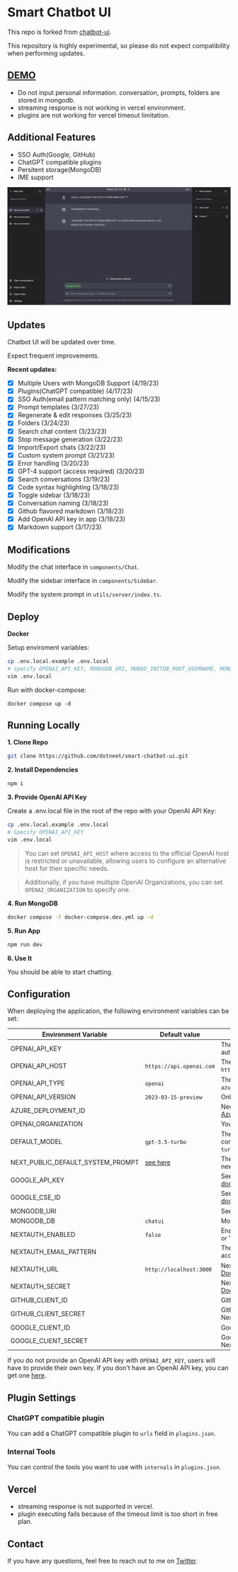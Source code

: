 # Smart Chatbot UI

This repo is forked from [chatbot-ui](https://github.com/mckaywrigley/chatbot-ui).

This repository is highly experimental, so please do not expect compatibility when performing updates.

## [DEMO](https://smart-chatbot-ui.vercel.app/)

- Do not input personal information. conversation, prompts, folders are stored in mongodb.
- streaming response is not working in vercel environment.
- plugins are not working for vercel timeout limitation.

## Additional Features

- SSO Auth(Google, GitHub)
- ChatGPT compatible plugins
- Persitent storage(MongoDB)
- IME support

![Chatbot UI](./docs/screenshot_2023-04-18.png)

## Updates

Chatbot UI will be updated over time.

Expect frequent improvements.

**Recent updates:**

- [x] Multiple Users with MongoDB Support (4/19/23)
- [x] Plugins(ChatGPT compatible) (4/17/23)
- [x] SSO Auth(email pattern matching only) (4/15/23)
- [x] Prompt templates (3/27/23)
- [x] Regenerate & edit responses (3/25/23)
- [x] Folders (3/24/23)
- [x] Search chat content (3/23/23)
- [x] Stop message generation (3/22/23)
- [x] Import/Export chats (3/22/23)
- [x] Custom system prompt (3/21/23)
- [x] Error handling (3/20/23)
- [x] GPT-4 support (access required) (3/20/23)
- [x] Search conversations (3/19/23)
- [x] Code syntax highlighting (3/18/23)
- [x] Toggle sidebar (3/18/23)
- [x] Conversation naming (3/18/23)
- [x] Github flavored markdown (3/18/23)
- [x] Add OpenAI API key in app (3/18/23)
- [x] Markdown support (3/17/23)

## Modifications

Modify the chat interface in `components/Chat`.

Modify the sidebar interface in `components/Sidebar`.

Modify the system prompt in `utils/server/index.ts`.

## Deploy

**Docker**

Setup enviroment variables:

```bash
cp .env.local.example .env.local
# specify OPENAI_API_KEY, MONGODB_URI, MONGO_INITDB_ROOT_USERNAME, MONGO_INITDB_ROOT_PASSWORD
vim .env.local
```

Run with docker-compose:

```shell
docker compose up -d
```

## Running Locally

**1. Clone Repo**

```bash
git clone https://github.com/dotneet/smart-chatbot-ui.git
```

**2. Install Dependencies**

```bash
npm i
```

**3. Provide OpenAI API Key**

Create a .env.local file in the root of the repo with your OpenAI API Key:

```bash
cp .env.local.example .env.local
# Specify OPENAI_API_KEY
vim .env.local
```

> You can set `OPENAI_API_HOST` where access to the official OpenAI host is restricted or unavailable, allowing users to configure an alternative host for their specific needs.

> Additionally, if you have multiple OpenAI Organizations, you can set `OPENAI_ORGANIZATION` to specify one.

**4. Run MongoDB**

```bash
docker compose -f docker-compose.dev.yml up -d
```

**5. Run App**

```bash
npm run dev
```

**6. Use It**

You should be able to start chatting.

## Configuration

When deploying the application, the following environment variables can be set:

| Environment Variable              | Default value                  | Description                                                                                                                               |
| --------------------------------- | ------------------------------ | ----------------------------------------------------------------------------------------------------------------------------------------- |
| OPENAI_API_KEY                    |                                | The default API key used for authentication with OpenAI                                                                                   |
| OPENAI_API_HOST                   | `https://api.openai.com`       | The base url, for Azure use `https://<endpoint>.openai.azure.com`                                                                         |
| OPENAI_API_TYPE                   | `openai`                       | The API type, options are `openai` or `azure`                                                                                             |
| OPENAI_API_VERSION                | `2023-03-15-preview`           | Only applicable for Azure OpenAI                                                                                                          |
| AZURE_DEPLOYMENT_ID               |                                | Needed when Azure OpenAI, Ref [Azure OpenAI API](https://learn.microsoft.com/zh-cn/azure/cognitive-services/openai/reference#completions) |
| OPENAI_ORGANIZATION               |                                | Your OpenAI organization ID                                                                                                               |
| DEFAULT_MODEL                     | `gpt-3.5-turbo`                | The default model to use on new conversations, for Azure use `gpt-35-turbo`                                                               |
| NEXT_PUBLIC_DEFAULT_SYSTEM_PROMPT | [see here](utils/app/const.ts) | The default system prompt to use on new conversations                                                                                     |
| GOOGLE_API_KEY                    |                                | See [Custom Search JSON API documentation][GCSE]                                                                                          |
| GOOGLE_CSE_ID                     |                                | See [Custom Search JSON API documentation][GCSE]                                                                                          |
| MONGODB_URI                       |                                | See [Official Document](https://www.mongodb.com/docs/manual/reference/connection-string/)                                                 |
| MONGODB_DB                        | `chatui`                       | MongoDB database name                                                                                                                     |
| NEXTAUTH_ENABLED                  | `false`                        | Enable SSO authentication. set 'true' or 'false'                                                                                          |
| NEXTAUTH_EMAIL_PATTERN            |                                | The email regex pattern granted access to chatbot-ui                                                                                      |
| NEXTAUTH_URL                      | `http://localhost:3000`        | NextAuth Settings. See [Official Document](https://next-auth.js.org/configuration/options)                                                |
| NEXTAUTH_SECRET                   |                                | NextAuth Settings. See [Official Document](https://next-auth.js.org/configuration/options)                                                |
| GITHUB_CLIENT_ID                  |                                | GitHub OAuth Client ID for NextAuth                                                                                                       |
| GITHUB_CLIENT_SECRET              |                                | GitHub OAuth Client Secret for NextAuth                                                                                                   |
| GOOGLE_CLIENT_ID                  |                                | Google OAuth Client ID for NextAuth                                                                                                       |
| GOOGLE_CLIENT_SECRET              |                                | Google OAuth Client Secret for NextAuth                                                                                                   |

If you do not provide an OpenAI API key with `OPENAI_API_KEY`, users will have to provide their own key.
If you don't have an OpenAI API key, you can get one [here](https://platform.openai.com/account/api-keys).

## Plugin Settings

### ChatGPT compatible plugin

You can add a ChatGPT compatible plugin to `urls` field in `plugins.json`.

### Internal Tools

You can control the tools you want to use with `internals` in `plugins.json`.

## Vercel

- streaming response is not supported in vercel.
- plugin executing fails because of the timeout limit is too short in free plan.

## Contact

If you have any questions, feel free to reach out to me on [Twitter](https://twitter.com/santa128bit).

[GCSE]: https://developers.google.com/custom-search/v1/overview
